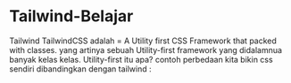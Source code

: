 # Tailwind-Belajar
Tailwind
TailwindCSS adalah = A Utility first CSS Framework that packed with classes. yang artinya sebuah Utility-first framework yang didalamnua banyak kelas kelas.
Utility-first itu apa?
contoh perbedaan kita bikin css sendiri dibandingkan dengan tailwind :
